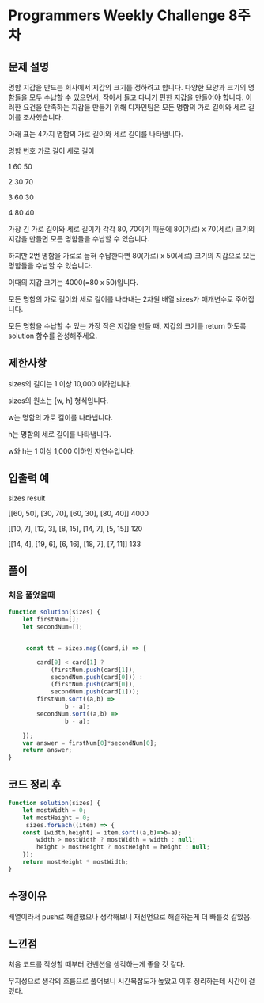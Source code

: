 # Programmers Weekly Challenge 8주차
## 문제 설명
명함 지갑을 만드는 회사에서 지갑의 크기를 정하려고 합니다. 다양한 모양과 크기의 명함들을 모두 수납할 수 있으면서, 작아서 들고 다니기 편한 지갑을 만들어야 합니다. 이러한 요건을 만족하는 지갑을 만들기 위해 디자인팀은 모든 명함의 가로 길이와 세로 길이를 조사했습니다.

아래 표는 4가지 명함의 가로 길이와 세로 길이를 나타냅니다.

명함 번호	가로 길이	세로 길이

1	60	50

2	30	70

3	60	30

4	80	40

가장 긴 가로 길이와 세로 길이가 각각 80, 70이기 때문에 80(가로) x 70(세로) 크기의 지갑을 만들면 모든 명함들을 수납할 수 있습니다.

하지만 2번 명함을 가로로 눕혀 수납한다면 80(가로) x 50(세로) 크기의 지갑으로 모든 명함들을 수납할 수 있습니다.

이때의 지갑 크기는 4000(=80 x 50)입니다.

모든 명함의 가로 길이와 세로 길이를 나타내는 2차원 배열 sizes가 매개변수로 주어집니다.

모든 명함을 수납할 수 있는 가장 작은 지갑을 만들 때, 지갑의 크기를 return 하도록 solution 함수를 완성해주세요.

## 제한사항

sizes의 길이는 1 이상 10,000 이하입니다.

sizes의 원소는 [w, h] 형식입니다.

w는 명함의 가로 길이를 나타냅니다.

h는 명함의 세로 길이를 나타냅니다.

w와 h는 1 이상 1,000 이하인 자연수입니다.

## 입출력 예

sizes	result

[[60, 50], [30, 70], [60, 30], [80, 40]]	4000

[[10, 7], [12, 3], [8, 15], [14, 7], [5, 15]]	120

[[14, 4], [19, 6], [6, 16], [18, 7], [7, 11]]	133

## 풀이

### 처음 풀었을때
```js
function solution(sizes) {
    let firstNum=[];
    let secondNum=[];


     const tt = sizes.map((card,i) => {

        card[0] < card[1] ?
            (firstNum.push(card[1]),
            secondNum.push(card[0])) :
            (firstNum.push(card[0]),
            secondNum.push(card[1]));
        firstNum.sort((a,b) =>
                b - a);
        secondNum.sort((a,b) =>
                b - a); 

    });
    var answer = firstNum[0]*secondNum[0];
    return answer;
}
```

## 코드 정리 후
```js
function solution(sizes) {
    let mostWidth = 0;
    let mostHeight = 0;
     sizes.forEach((item) => {
    const [width,height] = item.sort((a,b)=>b-a);
        width > mostWidth ? mostWidth = width : null;
        height > mostHeight ? mostHeight = height : null;
    });
    return mostHeight * mostWidth;
}
```

## 수정이유

배열이라서 push로 해결했으나 생각해보니 재선언으로 해결하는게 더 빠를것 같았음.


## 느낀점

처음 코드를 작성할 때부터 컨벤션을 생각하는게 좋을 것 같다.

무지성으로 생각의 흐름으로 풀어보니 시간복잡도가 높았고 이후 정리하는데 시간이 걸렸다.
